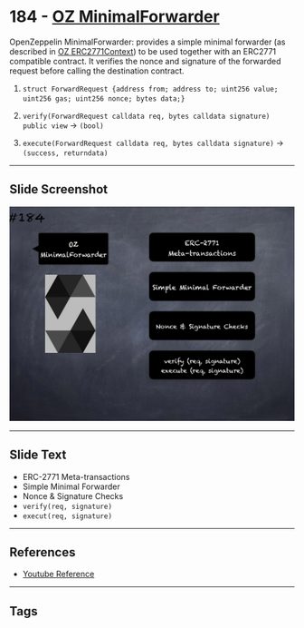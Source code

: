 # 184 - [OZ MinimalForwarder](OZ%20MinimalForwarder.md)
OpenZeppelin MinimalForwarder: provides a simple minimal forwarder (as described in [OZ ERC2771Context](OZ%20ERC2771Context.md)) to be used together with an ERC2771 compatible contract. It verifies the nonce and signature of the forwarded request before calling the destination contract.

1. `struct ForwardRequest {address from; address to; uint256 value; uint256 gas; uint256 nonce; bytes data;}`
    
2. `verify(ForwardRequest calldata req, bytes calldata signature) public view` → `(bool)`
    
3. `execute(ForwardRequest calldata req, bytes calldata signature)` → `(success, returndata)`
___
## Slide Screenshot
![184.png](../images/solidity201/184.png)
___
## Slide Text
- ERC-2771 Meta-transactions
- Simple Minimal Forwarder
- Nonce & Signature Checks
- `verify(req, signature)`
- `execut(req, signature)`
___
## References
- [Youtube Reference](https://youtu.be/0kx8M4u5980?t=202)
___
## Tags